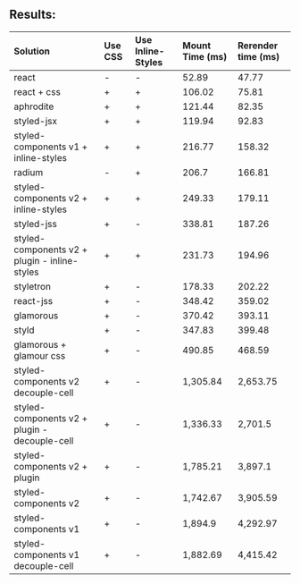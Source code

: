 ## Results:

Solution | Use CSS | Use Inline-Styles | Mount Time (ms) | Rerender time (ms)
:--- | :--- | :--- | :--- | :---
react | - | - | 52.89 | 47.77
react + css | + | + | 106.02 | 75.81
aphrodite | + | + | 121.44 | 82.35
styled-jsx | + | + | 119.94 | 92.83
styled-components v1 + inline-styles | + | + | 216.77 | 158.32
radium | - | + | 206.7 | 166.81
styled-components v2 + inline-styles | + | + | 249.33 | 179.11
styled-jss | + | - | 338.81 | 187.26
styled-components v2 + plugin - inline-styles | + | + | 231.73 | 194.96
styletron | + | - | 178.33 | 202.22
react-jss | + | - | 348.42 | 359.02
glamorous | + | - | 370.42 | 393.11
styld | + | - | 347.83 | 399.48
glamorous + glamour css | + | - | 490.85 | 468.59
styled-components v2 decouple-cell | + | - | 1,305.84 | 2,653.75
styled-components v2 + plugin - decouple-cell | + | - | 1,336.33 | 2,701.5
styled-components v2 + plugin | + | - | 1,785.21 | 3,897.1
styled-components v2 | + | - | 1,742.67 | 3,905.59
styled-components v1 | + | - | 1,894.9 | 4,292.97
styled-components v1 decouple-cell | + | - | 1,882.69 | 4,415.42
